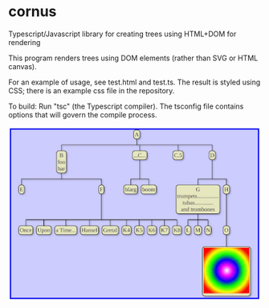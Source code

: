 # cornus
Typescript/Javascript library for creating trees using HTML+DOM for rendering

This program renders trees using DOM elements (rather than SVG or HTML canvas).

For an example of usage, see test.html and test.ts. The result
is styled using CSS; there is an example css file in the repository.

To build: Run "tsc" (the Typescript compiler). The tsconfig file
contains options that will govern the compile process.

![Example screenshot](screenshot.jpg "Screenshot")
